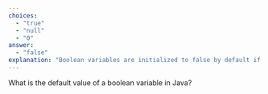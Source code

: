 ```yaml
---
choices:
  - "true"
  - "null"
  - "0"
answer:
  - "false"
explanation: "Boolean variables are initialized to false by default if not explicitly set."
---
```


What is the default value of a boolean variable in Java?
